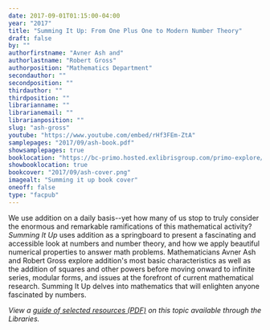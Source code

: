 ```yaml
---
date: 2017-09-01T01:15:00-04:00
year: "2017"
title: "Summing It Up: From One Plus One to Modern Number Theory"
draft: false
by: ""
authorfirstname: "Avner Ash and"
authorlastname: "Robert Gross"
authorposition: "Mathematics Department"
secondauthor: ""
secondposition: ""
thirdauthor: ""
thirdposition: ""
librarianname: ""
librarianemail: ""
librarianposition: ""
slug: "ash-gross"
youtube: "https://www.youtube.com/embed/rHf3FEm-ZtA"
samplepages: "2017/09/ash-book.pdf"
showsamplepages: true
booklocation: "https://bc-primo.hosted.exlibrisgroup.com/primo-explore/fulldisplay?docid=ALMA-BC21460451070001021&context=L&vid=bclib_new&search_scope=bcl&tab=bcl_only&lang=en_US"
showbooklocation: true
bookcover: "2017/09/ash-cover.png"
imagealt: "Summing it up book cover"
oneoff: false
type: "facpub"
---
```


We use addition on a daily basis--yet how many of us stop to truly consider the enormous and remarkable ramifications of this mathematical activity? <em>Summing It Up</em> uses addition as a springboard to present a fascinating and accessible look at numbers and number theory, and how we apply beautiful numerical properties to answer math problems. Mathematicians Avner Ash and Robert Gross explore addition's most basic characteristics as well as the addition of squares and other powers before moving onward to infinite series, modular forms, and issues at the forefront of current mathematical research. Summing It Up delves into mathematics that will enlighten anyone fascinated by numbers.

<em>View a <a href="http://library.bc.edu/theme/img/facpub/2017/09/ash_guide.pdf">guide of selected resources (PDF)</a> on this topic available through the Libraries. </em>
